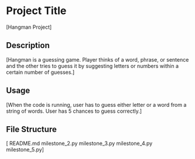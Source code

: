 # Project Title

[Hangman Project]

## Description

[Hangman is a guessing game. Player thinks of a word, phrase, or sentence and the other tries to guess it by suggesting letters or numbers within a certain number of guesses.]

## Usage

[When the code is running, user has to guess either letter or a word from a string of words. User has 5 chances to guess correctly.]

## File Structure

[
README.md
milestone_2.py
milestone_3.py
milestone_4.py
milestone_5.py]
